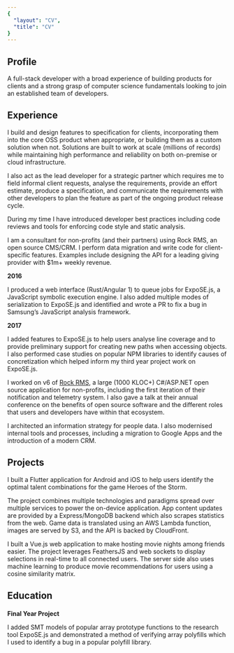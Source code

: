 ```yaml
---
{
  "layout": "CV",
  "title": "CV"
}
---
```

<c-v-header />

## Profile

A full-stack developer with a broad experience of building products for clients and a strong grasp of computer science fundamentals looking to join an established team of developers.

<grid title="Languages" items="languages" class="block" />

## Experience

<block title="Spark Development Network" subtitle="Developer, Remote" years="2018-Current">

I build and design features to specification for clients, incorporating them into the core OSS product when appropriate, or building them as a custom solution when not. Solutions are built to work at scale (millions of records) while maintaining high performance and reliability on both on-premise or cloud infrastructure.

I also act as the lead developer for a strategic partner which requires me to field informal client requests, analyse the requirements, provide an effort estimate, produce a specification, and communicate the requirements with other developers to plan the feature as part of the ongoing product release cycle.

During my time I have introduced developer best practices including code reviews and tools for enforcing code style and static analysis.

<skills :list="['C#', 'ASP.NET', 'SQL', 'SQL Server', 'jQuery', 'IIS', 'Azure', 'Windows Server',  'Requirements Analysis', 'OSS Community Management', 'Release Planning', 'Retainer Management']" />

</block>

<block title="Bricks and Mortar Studio" subtitle="Consultant" years="2016-Current">
I am a consultant for non-profits (and their partners) using Rock RMS, an open source CMS/CRM. I perform data migration and write code for client-specific features. Examples include designing the API for a leading giving provider with $1m+ weekly revenue.

<skills :list="['C#', 'ASP.NET', 'SQL', 'Python3', 'Pandas', 'Requirements Analysis', 'Project Management']" />

</block>

<block title="Royal Holloway, University of London" subtitle="Undergraduate Researcher" years="Summer 2016 / Summer 2017">

**2016**

I produced a web interface (Rust/Angular 1) to queue jobs for ExpoSE.js, a JavaScript symbolic execution engine. I also added multiple modes of serialization to ExpoSE.js and identified and wrote a PR to fix a bug in Samsung’s JavaScript analysis framework.

**2017**

I added features to ExpoSE.js to help users analyse line coverage and to provide preliminary support for creating new paths when accessing objects. I also performed case studies on popular NPM libraries to identify causes of concretization which helped inform my third year project work on ExpoSE.js.

<skills :list="['Rust', 'GDB', 'Z3', 'SMT', 'Angular 1', 'JavaScript', 'Node.js', 'Bash']" />

</block>

<block title="Spark Development Network" subtitle="Internship" years="Summer 2016">

I worked on v6 of [Rock RMS](https://github.com/SparkDevNetwork/Rock/), a large (1000 KLOC+) C#/ASP.NET open source application for non-profits, including the first iteration of their notification and telemetry system. I also gave a talk at their annual conference on the benefits of open source software and the different roles that users and developers have within that ecosystem.

<skills :list="['C#', 'ASP.NET', 'SQL', 'Entity Framework 6', 'SQL Server', 'HTML5', 'CSS3', 'jQuery', 'Git', 'Public Speaking']" />

</block>

<block title="Hope Church" subtitle="Communications Director" years="2013-2015">

I architected an information strategy for people data. I also modernised internal tools and processes, including a migration to Google Apps and the introduction of a modern CRM.

</block>

## Projects

<block title="Heroes Companion" github-url="arranf/Heroes-Companion">

I built a Flutter application for Android and iOS to help users identify the optimal talent combinations for the game Heroes of the Storm.

The project combines multiple technologies and paradigms spread over multiple services to power the on-device application. App content updates are provided by a Express/MongoDB backend which also scrapes statistics from the web. Game data is translated using an AWS Lambda function, images are served by S3, and the API is backed by CloudFront.

<skills :list="['Flutter', 'Dart', 'Redux', 'Java', 'SQLite', 'Express', 'MongoDB', 'Mongoose', 'AWS', 'S3', 'Puppeteer', 'Heroku']" />

</block>

<block title="Jonathan's Movies" github-url="arranf/Jonathans-Movies-Client">

I built a Vue.js web application to make hosting movie nights among friends easier. The project leverages FeathersJS and web sockets to display selections in real-time to all connected users. The server side also uses machine learning to produce movie recommendations for users using a cosine similarity matrix.

<skills :list="['Vue', 'Webpack', 'Jest', 'Real-Time', 'Web Sockets', 'Machine Learning', 'OAuth']" />

</block>

## Education
<block title="First Class Software Engineering BSc" subtitle="Royal Holloway, University of London" years="2015-2018">

<grid title="Awards" items="awards" width="100" />

<h4 style="margin-bottom: 0px">Final Year Project</h4>

<div style="margin-top: 4px;"></div>

I added SMT models of popular array prototype functions to the research tool ExpoSE.js and demonstrated a method of verifying array polyfills which I used to identify a bug in a popular polyfill library.

<!-- <div style="margin-bottom: 2em;"></div> -->
<!-- <grid title="Elective Modules" items="modules" width="33" /> -->

</block>
